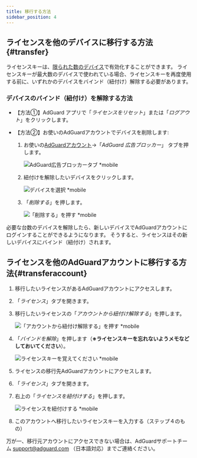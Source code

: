 ```yaml
---
title: 移行する方法
sidebar_position: 4
---
```


## ライセンスを他のデバイスに移行する方法{#transfer}

ライセンスキーは、[限られた数のデバイス](../what-is)で有効化することができます。 ライセンスキーが最大数のデバイスで使われている場合、ライセンスキーを再度使用する前に、いずれかのデバイスをバインド（紐付け）解除する必要があります。

### デバイスのバインド（紐付け）を解除する方法

- 【方法①】AdGuard アプリで「*ライセンスをリセット*」または「*ログアウト*」をクリックします。

- 【方法②】お使いのAdGuardアカウントでデバイスを削除します:
    1. お使いの[AdGuardアカウント](https://my.adguard.com/)→「*AdGuard 広告ブロッカー*」 タブを押します。

        ![AdGuard広告ブロッカータブ *mobile](https://cdn.adtidy.org/blog/new/ynkyjltansfer-ja-1.png)

    1. 紐付けを解除したいデバイスをクリックします。

        ![デバイスを選択 *mobile](https://cdn.adtidy.org/blog/new/2noyttransfer-ja-2.png)

    1. 「*削除する*」を押します。

        ![「削除する」を押す *mobile](https://cdn.adtidy.org/blog/new/odqj3transfer-ja-3.png)

必要な台数のデバイスを解除したら、新しいデバイスでAdGuardアカウントにログインすることができるようになります。 そうすると、ライセンスはその新しいデバイスにバインド（紐付け）されます。

## ライセンスを他のAdGuardアカウントに移行する方法{#transferaccount}

1. 移行したいライセンスがあるAdGuardアカウントにアクセスします。

1. 「*ライセンス*」タブを開きます。

1. 移行したいライセンスの「*アカウントから紐付け解除する*」を押します。

    ![「アカウントから紐付け解除する」を押す *mobile](https://cdn.adtidy.org/blog/new/e0s0vtransfer-ja-4.png)

1. 「*バインドを解除*」を押します（**※ライセンスキーを忘れないようメモなどしておいてください**）。

    ![ライセンスキーを覚えてください *mobile](https://cdn.adtidy.org/blog/new/lz7i5transfer-ja-5.png)

1. ライセンスの移行先AdGuardアカウントにアクセスします。

1. 「*ライセンス*」タブを開きます。

1. 右上の「*ライセンスを紐付けする*」を押します。

    ![ライセンスを紐付けする *mobile](https://cdn.adtidy.org/blog/new/pnamstransfer-ja-6a.png)

1. このアカウントへ移行したいライセンスキーを入力する（ステップ４のもの）

万が一、移行元アカウントにアクセスできない場合は、AdGuardサポートチーム support@adguard.com （日本語対応）までご連絡ください。
